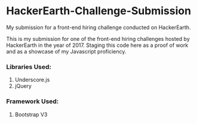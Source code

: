# HackerEarth-Challenge-Submission
My submission for a front-end hiring challenge conducted on HackerEarth. 

This is my submission for one of the front-end hiring challenges hosted by HackerEarth in the year of 2017. Staging this code here as a proof of work and as a showcase of my Javascript proficiency.

### Libraries Used:
1. Underscore.js
2. jQuery

### Framework Used:
1. Bootstrap V3
